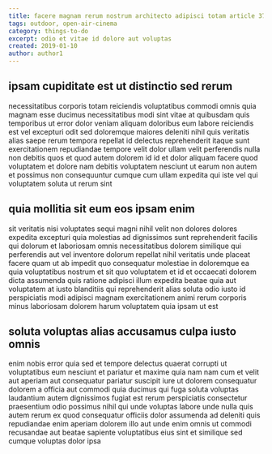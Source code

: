 ```yaml
---
title: facere magnam rerum nostrum architecto adipisci totam article 3724
tags: outdoor, open-air-cinema
category: things-to-do
excerpt: odio et vitae id dolore aut voluptas
created: 2019-01-10
author: author1
---
```


## ipsam cupiditate est ut distinctio sed rerum

necessitatibus corporis totam reiciendis voluptatibus commodi omnis quia magnam esse ducimus necessitatibus modi sint vitae at quibusdam quis temporibus ut error dolor veniam aliquam doloribus eum labore reiciendis est vel excepturi odit sed doloremque maiores deleniti nihil quis veritatis alias saepe rerum tempora repellat id delectus reprehenderit itaque sunt exercitationem repudiandae tempore velit dolor ullam velit perferendis nulla non debitis quos et quod autem dolorem id id et dolor aliquam facere quod voluptatem et dolore nam debitis voluptatem nesciunt ut earum non autem et possimus non consequuntur cumque cum ullam expedita qui iste vel qui voluptatem soluta ut rerum sint

## quia mollitia sit eum eos ipsam enim

sit veritatis nisi voluptates sequi magni nihil velit non dolores dolores expedita excepturi quia molestias ad dignissimos sunt reprehenderit facilis qui dolorum et laboriosam omnis necessitatibus dolorem similique qui perferendis aut vel inventore dolorum repellat nihil veritatis unde placeat facere quam ut ab impedit quo consequatur molestiae in doloremque ea quia voluptatibus nostrum et sit quo voluptatem et id et occaecati dolorem dicta assumenda quis ratione adipisci illum expedita beatae quia aut voluptatem at iusto blanditiis qui reprehenderit alias soluta odio iusto id perspiciatis modi adipisci magnam exercitationem animi rerum corporis minus laboriosam dolorem harum voluptatem quia ipsam ut est

## soluta voluptas alias accusamus culpa iusto omnis

enim nobis error quia sed et tempore delectus quaerat corrupti ut voluptatibus eum nesciunt et pariatur et maxime quia nam nam cum et velit aut aperiam aut consequatur pariatur suscipit iure ut dolorem consequatur dolorem a officia aut commodi quia ducimus qui fuga soluta voluptas laudantium autem dignissimos fugiat est rerum perspiciatis consectetur praesentium odio possimus nihil qui unde voluptas labore unde nulla quis autem rerum ex quod consequatur officiis dolor assumenda ad deleniti quis repudiandae enim aperiam dolorem illo aut unde enim omnis ut commodi recusandae aut beatae sapiente voluptatibus eius sint et similique sed cumque voluptas dolor ipsa

